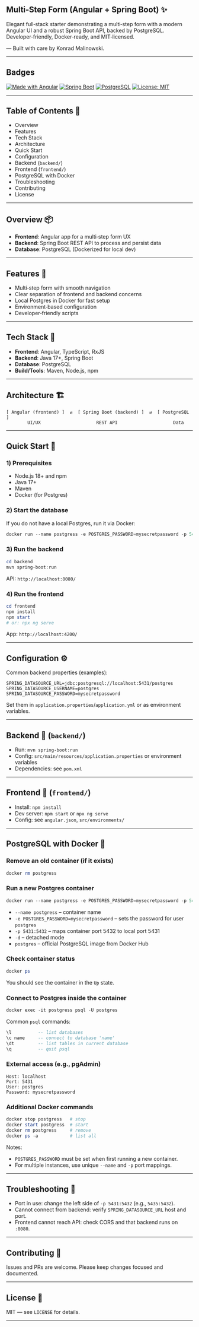 ## Multi‑Step Form (Angular + Spring Boot) ✨

Elegant full‑stack starter demonstrating a multi‑step form with a modern Angular UI and a robust Spring Boot API, backed by PostgreSQL. Developer‑friendly, Docker‑ready, and MIT‑licensed.

— Built with care by Konrad Malinowski.

---

## Badges

[![Made with Angular](https://img.shields.io/badge/Frontend-Angular-DD0031?logo=angular&logoColor=white)](https://angular.dev)
[![Spring Boot](https://img.shields.io/badge/Backend-Spring%20Boot-6DB33F?logo=springboot&logoColor=white)](https://spring.io/projects/spring-boot)
[![PostgreSQL](https://img.shields.io/badge/DB-PostgreSQL-4169E1?logo=postgresql&logoColor=white)](https://www.postgresql.org)
[![License: MIT](https://img.shields.io/badge/License-MIT-000000.svg)](LICENSE)

---

## Table of Contents 🧭

- Overview
- Features
- Tech Stack
- Architecture
- Quick Start
- Configuration
- Backend (`backend/`)
- Frontend (`frontend/`)
- PostgreSQL with Docker
- Troubleshooting
- Contributing
- License

---

## Overview 📦

- **Frontend**: Angular app for a multi‑step form UX
- **Backend**: Spring Boot REST API to process and persist data
- **Database**: PostgreSQL (Dockerized for local dev)

---

## Features 🌟

- Multi‑step form with smooth navigation
- Clear separation of frontend and backend concerns
- Local Postgres in Docker for fast setup
- Environment‑based configuration
- Developer‑friendly scripts

---

## Tech Stack 🧰

- **Frontend**: Angular, TypeScript, RxJS
- **Backend**: Java 17+, Spring Boot
- **Database**: PostgreSQL
- **Build/Tools**: Maven, Node.js, npm

---

## Architecture 🏗️

```
[ Angular (frontend) ]  ⇄  [ Spring Boot (backend) ]  ⇄  [ PostgreSQL ]
        UI/UX                     REST API                     Data
```

---

## Quick Start 🚀

### 1) Prerequisites

- Node.js 18+ and npm
- Java 17+
- Maven
- Docker (for Postgres)

### 2) Start the database

If you do not have a local Postgres, run it via Docker:

```powershell
docker run --name postgress -e POSTGRES_PASSWORD=mysecretpassword -p 5431:5432 -d postgres
```

### 3) Run the backend

```powershell
cd backend
mvn spring-boot:run
```

API: `http://localhost:8080/`

### 4) Run the frontend

```powershell
cd frontend
npm install
npm start
# or: npx ng serve
```

App: `http://localhost:4200/`

---

## Configuration ⚙️

Common backend properties (examples):

```
SPRING_DATASOURCE_URL=jdbc:postgresql://localhost:5431/postgres
SPRING_DATASOURCE_USERNAME=postgres
SPRING_DATASOURCE_PASSWORD=mysecretpassword
```

Set them in `application.properties`/`application.yml` or as environment variables.

---

## Backend 📡 (`backend/`)

- Run: `mvn spring-boot:run`
- Config: `src/main/resources/application.properties` or environment variables
- Dependencies: see `pom.xml`

---

## Frontend 🎨 (`frontend/`)

- Install: `npm install`
- Dev server: `npm start` or `npx ng serve`
- Config: see `angular.json`, `src/environments/`

---

## PostgreSQL with Docker 🐘

### Remove an old container (if it exists)

```powershell
docker rm postgress
```

### Run a new Postgres container

```powershell
docker run --name postgress -e POSTGRES_PASSWORD=mysecretpassword -p 5431:5432 -d postgres
```

- `--name postgress` – container name
- `-e POSTGRES_PASSWORD=mysecretpassword` – sets the password for user `postgres`
- `-p 5431:5432` – maps container port 5432 to local port 5431
- `-d` – detached mode
- `postgres` – official PostgreSQL image from Docker Hub

### Check container status

```powershell
docker ps
```

You should see the container in the `Up` state.

### Connect to Postgres inside the container

```powershell
docker exec -it postgress psql -U postgres
```

Common `psql` commands:

```sql
\l          -- list databases
\c name     -- connect to database 'name'
\dt         -- list tables in current database
\q          -- quit psql
```

### External access (e.g., pgAdmin)

```
Host: localhost
Port: 5431
User: postgres
Password: mysecretpassword
```

### Additional Docker commands

```powershell
docker stop postgress   # stop
docker start postgress  # start
docker rm postgress     # remove
docker ps -a            # list all
```

Notes:

- `POSTGRES_PASSWORD` must be set when first running a new container.
- For multiple instances, use unique `--name` and `-p` port mappings.

---

## Troubleshooting 🧩

- Port in use: change the left side of `-p 5431:5432` (e.g., `5435:5432`).
- Cannot connect from backend: verify `SPRING_DATASOURCE_URL` host and port.
- Frontend cannot reach API: check CORS and that backend runs on `:8080`.

---

## Contributing 🤝

Issues and PRs are welcome. Please keep changes focused and documented.

---

## License 📄

MIT — see `LICENSE` for details.

---
